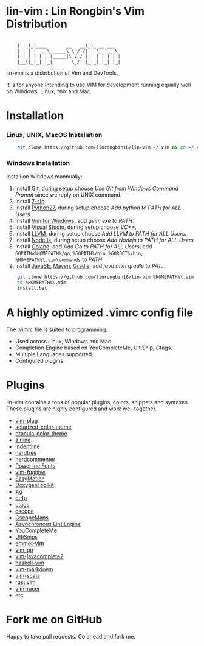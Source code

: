 # lin-vim : Lin Rongbin's Vim Distribution


         _   _                    _
        | | (_)____       __   __(_)_ __ ___
        | | | |  _ \ _____\ \ / /| | '_ ` _ \
        | | | | | | |_____|\ V / | | | | | | |
        |__\|_|_| |_|       \_/  |_|_| |_| |_|



lin-vim is a distribution of Vim and DevTools.

It is for anyone intending to use VIM for development running equally well on Windows, Linux, \*nix and Mac.

# Installation

### Linux, UNIX, MacOS Installation

```bash
    git clone https://github.com/linrongbin16/lin-vim ~/.vim && cd ~/.vim && bash install.sh
```

### Windows Installation

Install on Windows mannually:
1. Install [Git](https://git-scm.com/), during setup choose *Use Git from Windows Command Prompt* since we reply on UNIX command.
2. Install [7-zip](http://www.7-zip.org/).
3. Install [Python27](https://www.python.org/downloads/release/python-2714/), during setup choose *Add python to PATH for ALL Users*.
4. Install [Vim for Windows](https://tuxproject.de/projects/vim/), add *gvim.exe* to *PATH*.
5. Install [Visual Studio](https://www.visualstudio.com/), during setup choose *VC++*.
6. Install [LLVM](http://releases.llvm.org/download.html), during setup choose *Add LLVM to PATH for ALL Users*.
7. Install [NodeJs](https://nodejs.org/), during setup choose *Add Nodejs to PATH for ALL Users*
8. Install [Golang](https://golang.org/), add *Add Go to PATH for ALL Users*, add `GOPATH=%HOMEPATH%/go`, `%GOPATH%/bin`, `%GOROOT%/bin`, `%HOMEPATH%\.vim\commands` to *PATH*.
9. Install [JavaSE](http://www.oracle.com/technetwork/java/javase/downloads/index.html), [Maven](https://maven.apache.org/download.cgi), [Gradle](https://gradle.org/install/#manually), add *java* *mvn* *gradle* to *PAT*.

```bash
    git clone https://github.com/linrongbin16/lin-vim %HOMEPATH%\.vim
    cd %HOMEPATH%\.vim
    install.bat
```

# A highly optimized .vimrc config file

The .vimrc file is suited to programming.
* Used across Linux, Windows and Mac.
* Completion Engine based on YouCompleteMe, UltiSnip, Ctags.
* Multiple Languages supported.
* Configured plugins.

# Plugins

lin-vim contains a tons of popular plugins, colors, snippets and syntaxes. These plugins are highly configured and work well together.

* [vim-plug](https://github.com/junegunn/vim-plug)
* [solarized-color-theme](https://github.com/altercation/vim-colors-solarized)
* [dracula-color-theme](https://draculatheme.com/vim/)
* [airline](https://github.com/bling/vim-airline)
* [indentline](https://github.com/Yggdroot/indentLine)
* [nerdtree](https://github.com/scrooloose/nerdtree)
* [nerdcommenter](https://github.com/scrooloose/nerdcommenter)
* [Powerline Fonts](https://github.com/Lokaltog/powerline-fonts)
* [vim-fugitive](https://github.com/tpope/vim-fugitive)
* [EasyMotion](https://github.com/Lokaltog/vim-easymotion)
* [DoxygenToolkit](https://github.com/vim-scripts/DoxygenToolkit.vim)
* [Ag](https://github.com/rking/ag.vim)
* [ctrlp](https://github.com/kien/ctrlp.vim)
* [ctags](ctags.sourceforge.net)
* [cscope](cscope.sourceforge.net)
* [CscopeMaps](http://cscope.sourceforge.net/cscope_maps.vim)
* [Asynchronous Lint Engine](https://github.com/w0rp/ale)
* [YouCompleteMe](https://github.com/Valloric/YouCompleteMe)
* [UltiSnips](https://github.com/SirVer/ultisnips)
* [emmet-vim](https://github.com/mattn/emmet-vim)
* [vim-go](https://github.com/fatih/vim-go)
* [vim-javacomplete2](https://github.com/artur-shaik/vim-javacomplete2)
* [haskell-vim](https://github.com/neovimhaskell/haskell-vim)
* [vim-markdown](https://github.com/plasticboy/vim-markdown)
* [vim-scala](https://github.com/derekwyatt/vim-scala)
* [rust.vim](https://github.com/rust-lang/rust)
* [vim-racer](https://github.com/racer-rust/vim-racer)
* etc

# Fork me on GitHub

Happy to take pull requests. Go ahead and fork me.
